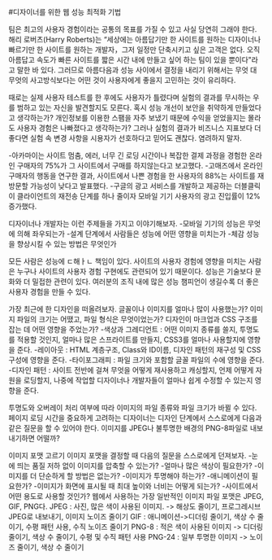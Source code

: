 #디자이너를 위한 웹 성능 최적화 기법

<p>팀은 최고의 사용자 경험이라는 공통의 목표를 가질 수 있고 사실 당연히 그래야 한다. 해리 로버츠(Harry Roberts)는 “세상에는 아름답기만 한 사이트를 원하는 디자이너나 빠르기만 한 사이트를 원하는 개발자，그저 일정만 단축시키고 싶은 고객은 없다. 오직 아름답고 속도가 빠른 사이트를 짧은 시간 내에 만들고 싶어 하는 팀이 있을 뿐이다"라고 말한 바 있다. 그러므로 아름다음과 성능 사이에서 결정을 내리기 위해서는 무엇 대 무엇의 사고방식보다는 어떤 것이 사용자에게 좋을지 고민하는 것이 유리하다.

때로는 실제 사용자 테스트를 한 후에도 사용자가 틀렸다며 실험의 결과를 무시하는 우를 범하고 있는 자신을 발견할지도 모른다. 혹시 성능 개선이 보안을 취약하게 만들었다고 생각하는가? 개인정보를 이용한 스팸을 자주 보냈기 때문에 수익을 얻었을지는 몰라도 사용자 경험은 나빠졌다고 생각하는가? 그러나 실험의 결과가 비즈니스 지표보다 더 좋다면 실험 속 변경 사항을 시용자가 선호하다고 믿어도 괜찮다. 염려하지 말자.</p>

<p>-아카마이는 사이트 멈춤, 에러, 너무 긴 로딩 시간이나 복잡한 결제 과정을 경험한 온라인 구매자의 75%가 그 사이트에서 구매를 하지않는다고 보고했다.
    -고매즈에서 온라인 구매자의 행동을 연구한 결과, 사이트에서 나쁜 경험을 한 사용자의 88%는 사이트를 재방문할 가능성이 낮다고 발표했다.
    -구글의 광고 서비스를 개발하고 제공하는 더블클릭이 클라이언트의 재전송 단계를 하나 줄이자 모바일 기기 사용자의 광고 진입률이 12% 증가했다.</p>

<p>
    디자이너나 개발자는 이런 주제들을 가지고 이야기해보자.
    -모바일 기기의 성능은 무엇에 의해 좌우되는가
    -설계 단계에서 사람들은 성능에 어떤 영향을 미치는가
    -체감 성능을 향상시킬 수 있는 방법은 무엇인가
</p>

<p>
    모든 사람은 성능에 ㄷ해ㅏㄴ 책임이 있다. 사이트의 사용자 경험에 영향을 미치는 사람은 누구나 사이트의 사용자 경험 구현에도 관련되어 있기 때문이다. 성능은 기술보다 문화와 더 밀접한 관련이 있다. 여러분의 조직 내에 많은 성능 챔피언이 생길수록 더 좋은 사용자 경험을 만들 수 있다.
</p>

<p>
    가장 최근에 한 디자인을 떠올려보자. 글꼴이나 이미지를 얼마나 많이 사용했는가? 이미지 파일의 크기는 어땠고, 파일 형식은 무엇이었는가? 디자인이 마크업과 CSS 구조를 잡는 데 어떤 영향을 주었는가?
    -색상과 그레디언트 : 어떤 이미지 종류를 쓸지, 투명도를 적용할 것인지, 얼마나 많은 스프라이트를 만들지, CSS3를 얼마나 사용할지에 영향을 준다.
    -레이아웃 : HTML 계층구조, Class와 ID이름, 디자인 패턴의 재구성 및 CSS 구성에 영향을 준다.
    -타이포그래피 : 파일 크기와 포함할 글꼴 파일의 수에 영향을 준다.
    -디자인 패턴 : 사이트 전반에 걸쳐 무엇을 어떻게 재사용하고 캐싱할지, 언제 어떻게 자원을 로딩할지, 나중에 작업할 디자이너나 개발자들이 얼마나 쉽게 수정할 수 있는지 영향을 준다.
</p>

<p>
    투명도와 오버레이 처리 여부에 따라 이미지의 파일 종류와 파일 크기가 바뀔 수 있다. 페이지 로딩 시간을 중요하게 고려하는 디자이너는 디자인 단계에서 스스로에게 다음과 같은 질문을 할 수 있어야 한다. 이미지를 JPEG나 불투명한 배경의 PNG-8파일로 내보내기하면 어떨까?</p>
    
    
<p>
    이미지 포맷 고르기
    이미지 포맷을 결정할 때 다음의 질문을 스스로에게 던져보자.
    -눈에 띄는 품질 저하 없이 이미지를 압축할 수 있는가?
    -얼마나 많은 색상이 필요한가?
    -이미지를 더 단순하게 할 방법은 없는가?
    -이미지가 투명해야 하는가?
    -애니메이션이 필요한가?
    -이미지가 화면에 표시될 때 최대 높이와 너비는 어떻게 되는가?
    -사이트에서 어떤 용도로 사용할 것인가?
    웹에서 사용하는 가장 일반적인 이미지 파일 포맷은 JPEG, GIF, PNG다.
    JPEG : 사진, 많은 색이 사용된 이미지. -> 해상도 줄이기, 프로그레시브 JPEG로 내보내기, 이미지 노이즈 줄이기
    GIF : 애니메이션->디더링 줄이기, 색상 수 줄이기, 수평 패턴 사용, 수직 노이즈 줄이기
    PNG-8 : 적은 색이 사용된 이미지 -> 디더링 줄이기, 색상 수 줄이기, 수평 및 수직 패턴 사용
    PNG-24 : 일부 투명한 이미지 -> 노이즈 줄이기, 색상 수 줄이기
</p>